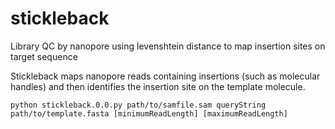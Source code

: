 # stickleback
Library QC by nanopore using levenshtein distance to map insertion sites on target sequence

Stickleback maps nanopore reads containing insertions (such as molecular handles) and then identifies the insertion site on the template molecule. 

```
python stickleback.0.0.py path/to/samfile.sam queryString path/to/template.fasta [minimumReadLength] [maximumReadLength]
```

